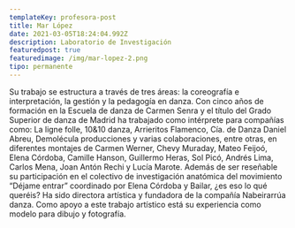```yaml
---
templateKey: profesora-post
title: Mar López
date: 2021-03-05T18:24:04.992Z
description: Laboratorio de Investigación
featuredpost: true
featuredimage: /img/mar-lopez-2.png
tipo: permanente
---
```


<!--StartFragment-->

Su trabajo se estructura a través de tres áreas: la coreografía e interpretación, la gestión y la pedagogía en danza. Con cinco años de formación en la Escuela de danza de Carmen Senra y el título del Grado Superior de danza de Madrid ha trabajado como intérprete para compañías como: La ligne folle, 10&10 danza, Arrieritos Flamenco, Cía. de Danza Daniel Abreu, Demolécula producciones y varias colaboraciones, entre otras, en diferentes montajes de Carmen Werner, Chevy Muraday, Mateo Feijoó, Elena Córdoba, Camille Hanson, Guillermo Heras, Sol Picó, Andrés Lima, Carlos Mena, Joan Antón Rechi y Lucía Marote. Además de ser reseñable su participación en el colectivo de investigación anatómica del movimiento “Déjame entrar” coordinado por Elena Córdoba y Bailar, ¿es eso lo qué queréis? Ha sido directora artística y fundadora de la compañía Nabeirarrúa danza. Como apoyo a este trabajo artístico está su experiencia como modelo para dibujo y fotografía.

<!--EndFragment-->
